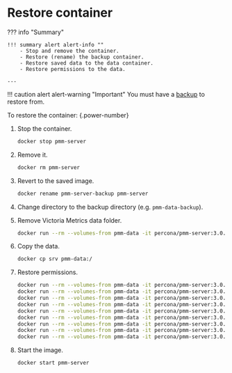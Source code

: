 # Restore container

??? info "Summary"

    !!! summary alert alert-info ""
        - Stop and remove the container.
        - Restore (rename) the backup container.
        - Restore saved data to the data container.
        - Restore permissions to the data.

    ---

!!! caution alert alert-warning "Important"
    You must have a [backup](backup_container.md) to restore from.

To restore the container:
{.power-number}

1. Stop the container.

    ```sh
    docker stop pmm-server
    ```

2. Remove it.

    ```sh
    docker rm pmm-server
    ```

3. Revert to the saved image.

    ```sh
    docker rename pmm-server-backup pmm-server
    ```

4. Change directory to the backup directory (e.g. `pmm-data-backup`).

5. Remove Victoria Metrics data folder.

    ```sh
    docker run --rm --volumes-from pmm-data -it percona/pmm-server:3.0.0-beta rm -r /srv/victoriametrics/data
    ```

6. Copy the data.

    ```sh
    docker cp srv pmm-data:/
    ```

7. Restore permissions.

    ```sh
    docker run --rm --volumes-from pmm-data -it percona/pmm-server:3.0.0-beta chown -R root:root /srv && \
    docker run --rm --volumes-from pmm-data -it percona/pmm-server:3.0.0-beta chown -R pmm:pmm /srv/alertmanager && \
    docker run --rm --volumes-from pmm-data -it percona/pmm-server:3.0.0-beta chown -R root:pmm /srv/clickhouse && \
    docker run --rm --volumes-from pmm-data -it percona/pmm-server:3.0.0-beta chown -R grafana:grafana /srv/grafana && \
    docker run --rm --volumes-from pmm-data -it percona/pmm-server:3.0.0-beta chown -R pmm:pmm /srv/logs && \
    docker run --rm --volumes-from pmm-data -it percona/pmm-server:3.0.0-beta chown -R postgres:postgres /srv/postgres14 && \
    docker run --rm --volumes-from pmm-data -it percona/pmm-server:3.0.0-beta chown -R pmm:pmm /srv/prometheus && \
    docker run --rm --volumes-from pmm-data -it percona/pmm-server:3.0.0-beta chown -R pmm:pmm /srv/victoriametrics && \
    docker run --rm --volumes-from pmm-data -it percona/pmm-server:3.0.0-beta chown -R postgres:postgres /srv/logs/postgresql14.log
    ```

8. Start the image.

    ```sh
    docker start pmm-server
    ```


